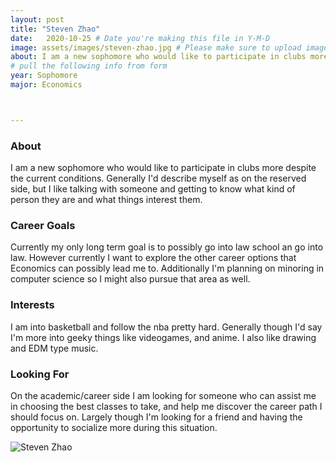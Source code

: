 ```yaml
---
layout: post
title: "Steven Zhao"
date:   2020-10-25 # Date you're making this file in Y-M-D
image: assets/images/steven-zhao.jpg # Please make sure to upload image in /assets/images/fname-lastname.ext format 
about: I am a new sophomore who would like to participate in clubs more despite the current conditions. Generally I'd describe myself as on the reserved side, but I like talking with someone and getting to know what kind of person they are and what things interest them.  # "Briefly describe yourself"
# pull the following info from form
year: Sophomore
major: Economics



---
```


### About

I am a new sophomore who would like to participate in clubs more despite the current conditions. Generally I'd describe myself as on the reserved side, but I like talking with someone and getting to know what kind of person they are and what things interest them. 

### Career Goals

Currently my only long term goal is to possibly go into law school an go into law. However currently I want to explore the other career options that Economics can possibly lead me to. Additionally I'm planning on minoring in computer science so I might also pursue that area as well.

### Interests

I am into basketball and follow the nba pretty hard. Generally though I'd say I'm more into geeky things like videogames, and anime. I also like drawing and EDM type music.

### Looking For

On the academic/career side I am looking for someone who can assist me in choosing the best classes to take, and help me discover the career path I should focus on. Largely though I'm looking for a friend and having the opportunity to socialize more during this situation.

<div class="text-center my-5">
    <img src="{{ "assets/images/steven-zhao.png" | absolute_url }}" alt="Steven Zhao" class="rounded post-img" />
</div>
